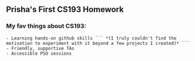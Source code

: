 ## Prisha's First CS193 Homework

### My fav things about CS193:

```
- Learning hands-on github skills ``` *(I truly couldn't find the motivation to experiment with it beyond a few projects I created)* ```
- Friendly, supportive TAs
- Accessible PSO sessions 

```
